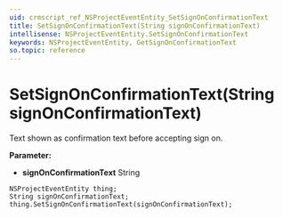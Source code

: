 ```yaml
---
uid: crmscript_ref_NSProjectEventEntity_SetSignOnConfirmationText
title: SetSignOnConfirmationText(String signOnConfirmationText)
intellisense: NSProjectEventEntity.SetSignOnConfirmationText
keywords: NSProjectEventEntity, GetSignOnConfirmationText
so.topic: reference
---
```


# SetSignOnConfirmationText(String signOnConfirmationText)

Text shown as confirmation text before accepting sign on.

**Parameter:** 
* **signOnConfirmationText** String

```crmscript
NSProjectEventEntity thing;
String signOnConfirmationText;
thing.SetSignOnConfirmationText(signOnConfirmationText);
```

